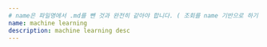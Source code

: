 ```yaml
---
# name은 파일명에서 .md를 뺀 것과 완전히 같아야 합니다. ( 조회를 name 기반으로 하기 때문 )
name: machine learning
description: machine learning desc
---
```

